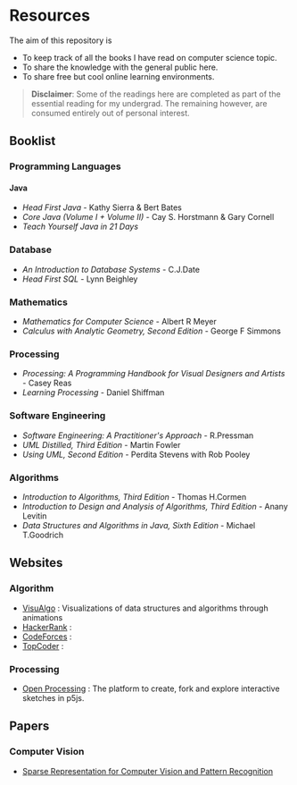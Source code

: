 # Resources
The aim of this repository is 
 - To keep track of all the books I have read on computer science topic.  
 - To share the knowledge with the general public here.
 - To share free but cool online learning environments.
 
 >**Disclaimer**: Some of the readings here are completed as part of the essential reading for my undergrad. The remaining however, are consumed entirely out of personal interest.
 
 ## Booklist
 
 ### Programming Languages
 #### Java
 - *Head First Java* - Kathy Sierra & Bert Bates
 - *Core Java (Volume I + Volume II)* - Cay S. Horstmann & Gary Cornell
 - *Teach Yourself Java in 21 Days*
 
 ### Database
 - *An Introduction to Database Systems* - C.J.Date
 - *Head First SQL* - Lynn Beighley
 
 ### Mathematics
 - *Mathematics for Computer Science* - Albert R Meyer
 - *Calculus with Analytic Geometry, Second Edition* - George F Simmons
 
 ### Processing
 - *Processing: A Programming Handbook for Visual Designers and Artists* - Casey Reas
 - *Learning Processing* - Daniel Shiffman
 
 ### Software Engineering
 - *Software Engineering: A Practitioner's Approach* - R.Pressman
 - *UML Distilled, Third Edition* - Martin Fowler
 - *Using UML, Second Edition* - Perdita Stevens with Rob Pooley
 
 ### Algorithms
 - *Introduction to Algorithms, Third Edition* - Thomas H.Cormen
 - *Introduction to Design and Analysis of Algorithms, Third Edition* - Anany Levitin
 - *Data Structures and Algorithms in Java, Sixth Edition* - Michael T.Goodrich
 
 ## Websites
 ### Algorithm
 - [VisuAlgo](https://visualgo.net/en) : Visualizations of data structures and algorithms through animations
 - [HackerRank](https://www.hackerrank.com) : 
 - [CodeForces](http://codeforces.com) :
 - [TopCoder](https://www.topcoder.com) :
 
 ### Processing
 - [Open Processing](https://www.openprocessing.org/) : The platform to create, fork and explore interactive sketches in p5js.
 
## Papers
### Computer Vision
- [Sparse Representation for Computer Vision and Pattern Recognition](http://ieeexplore.ieee.org/document/5456194/)
